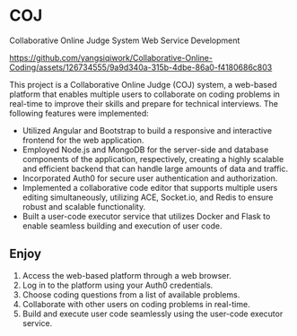 # COJ
Collaborative Online Judge System Web Service Development

https://github.com/yangsiqiwork/Collaborative-Online-Coding/assets/126734555/9a9d340a-315b-4dbe-86a0-f4180686c803

This project is a Collaborative Online Judge (COJ) system, a web-based platform that enables multiple users to collaborate on coding problems in real-time to improve their skills and prepare for technical interviews. The following features were implemented:

- Utilized Angular and Bootstrap to build a responsive and interactive frontend for the web application.
- Employed Node.js and MongoDB for the server-side and database components of the application, respectively, creating a highly scalable and efficient backend that can handle large amounts of data and traffic.
- Incorporated Auth0 for secure user authentication and authorization.
- Implemented a collaborative code editor that supports multiple users editing simultaneously, utilizing ACE, Socket.io, and Redis to ensure robust and scalable functionality.
- Built a user-code executor service that utilizes Docker and Flask to enable seamless building and execution of user code.

## Enjoy

1. Access the web-based platform through a web browser.
2. Log in to the platform using your Auth0 credentials.
3. Choose coding questions from a list of available problems.
4. Collaborate with other users on coding problems in real-time.
5. Build and execute user code seamlessly using the user-code executor service.
